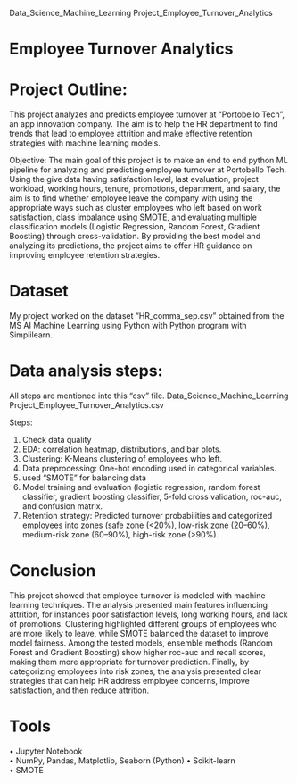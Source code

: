 Data_Science_Machine_Learning Project_Employee_Turnover_Analytics

# Employee Turnover Analytics

# Project Outline:
This project analyzes and predicts employee turnover at “Portobello Tech”, an app innovation company. The aim is to help the HR department to find trends that lead to employee attrition and make effective retention strategies with machine learning models.

Objective:
The main goal of this project is to make an end to end python ML pipeline for analyzing and predicting employee turnover at Portobello Tech. Using the give data having satisfaction level, last evaluation, project workload, working hours, tenure, promotions, department, and salary, the aim is to  find  whether employee leave the company with using  the appropriate  ways such as cluster employees who left based on work satisfaction,  class imbalance using SMOTE, and evaluating multiple classification models (Logistic Regression, Random Forest, Gradient Boosting) through cross-validation. By providing the best model and analyzing its predictions, the project aims to offer HR guidance on improving employee retention strategies.

#  Dataset
My project worked on the dataset “HR_comma_sep.csv” obtained from the MS AI  Machine Learning using Python with Python program with Simplilearn.

# Data analysis steps: 
All steps are mentioned into this “csv” file. 
Data_Science_Machine_Learning Project_Employee_Turnover_Analytics.csv

Steps:
1.	Check data quality 
2.	EDA: correlation heatmap, distributions, and bar plots.  
3.	Clustering: K-Means clustering of employees who left. 
4.	Data preprocessing: One-hot encoding used in categorical variables.  
5.	used “SMOTE” for balancing data
6.	Model training and evaluation (logistic regression, random forest classifier, gradient boosting classifier, 5-fold cross validation, roc-auc, and confusion matrix.  
7.	Retention strategy:  Predicted turnover probabilities and categorized employees into zones (safe zone (<20%), low-risk zone (20–60%), medium-risk zone (60–90%), high-risk zone (>90%).
   
# Conclusion
This project showed that employee turnover is modeled with machine learning techniques. The analysis presented main features influencing attrition, for instances poor satisfaction levels, long working hours, and lack of promotions. Clustering highlighted different groups of employees who are more likely to leave, while SMOTE balanced the dataset to improve model fairness. Among the tested models, ensemble methods (Random Forest and Gradient Boosting) show higher roc-auc and recall scores, making them more appropriate for turnover prediction. Finally, by categorizing employees into risk zones, the analysis presented clear strategies that can help HR address employee concerns, improve satisfaction, and then reduce attrition.

# Tools
•	Jupyter Notebook  
•	NumPy, Pandas, Matplotlib, Seaborn (Python)
•	Scikit-learn  
•	SMOTE  


